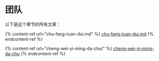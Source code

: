 # 团队

以下是这个章节的所有文章：

{% content-ref url="chu-fang-tuan-dui.md" %}
[chu-fang-tuan-dui.md](chu-fang-tuan-dui.md)
{% endcontent-ref %}

{% content-ref url="cheng-wei-yi-ming-da-chu/" %}
[cheng-wei-yi-ming-da-chu](cheng-wei-yi-ming-da-chu/)
{% endcontent-ref %}
